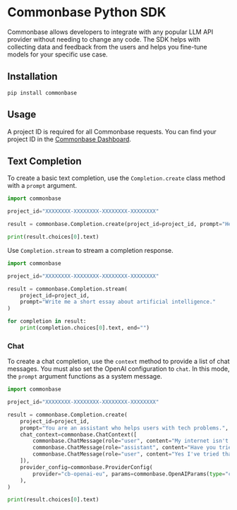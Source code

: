 # Commonbase Python SDK

Commonbase allows developers to integrate with any popular LLM API provider
without needing to change any code. The SDK helps with collecting data and
feedback from the users and helps you fine-tune models for your specific use case.

## Installation

```
pip install commonbase
```

## Usage

A project ID is required for all Commonbase requests. You can find your project ID
in the [Commonbase Dashboard](https://commonbase.com/).

## Text Completion

To create a basic text completion, use the `Completion.create` class method with a `prompt` argument.

```py
import commonbase

project_id="XXXXXXXX-XXXXXXXX-XXXXXXXX-XXXXXXXX"

result = commonbase.Completion.create(project_id=project_id, prompt="Hello!")

print(result.choices[0].text)
```

Use `Completion.stream` to stream a completion response.

```py
import commonbase

project_id="XXXXXXXX-XXXXXXXX-XXXXXXXX-XXXXXXXX"

result = commonbase.Completion.stream(
    project_id=project_id,
    prompt="Write me a short essay about artificial intelligence."
)

for completion in result:
    print(completion.choices[0].text, end="")
```

### Chat

To create a chat completion, use the `context` method to provide a list of chat messages.
You must also set the OpenAI configuration to `chat`. In this mode, the `prompt` argument
functions as a system message.

```py
import commonbase

project_id="XXXXXXXX-XXXXXXXX-XXXXXXXX-XXXXXXXX"

result = commonbase.Completion.create(
    project_id=project_id,
    prompt="You are an assistant who helps users with tech problems.",
    chat_context=commonbase.ChatContext([
        commonbase.ChatMessage(role="user", content="My internet isn't working."),
        commonbase.ChatMessage(role="assistant", content="Have you tried restarting your router?"),
        commonbase.ChatMessage(role="user", content="Yes I've tried that."),
    ]),
    provider_config=commonbase.ProviderConfig(
        provider="cb-openai-eu", params=commonbase.OpenAIParams(type="chat")
    ),
)

print(result.choices[0].text)
```
